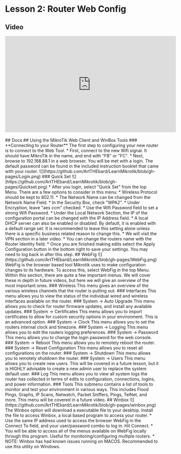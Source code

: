# Lesson 2: Router Web Config
## Video
<p align="center">
<iframe width="560" height="315" src="https://www.youtube.com/embed/Elex9l8WxUY" title="YouTube video player" frameborder="0" allow="accelerometer; autoplay; clipboard-write; encrypted-media; gyroscope; picture-in-picture" allowfullscreen></iframe>
</p>
## Docs
## Using the MikroTik Web Client and WinBox Tools
### **Connecting to your Router**
The first step to configuring your new router is to connect to the Web Tool. 
* First, connect to the new Wifi signal. It should have MikroTik in the name, and end with "FB" or "FC". 
* Next, browse to 192.168.88.1 in a web browser. You will be met with a login. The default password can be found in the included instruction booklet that came with your router. 
![](https://github.com/ArtTHEbard/LearnMikrotik/blob/gh-pages/Login.png)
### Quick Set
![](https://github.com/ArtTHEbard/LearnMikrotik/blob/gh-pages/Quickset.png)
* After you login, select "Quick Set" from the top Menu. There are a few options to consider in this menu:
  * Wireless Protocol should be kept to 802.11.
  * The Network Name can be changed from the Network Name Field.
  * In the Security Box, check "WPA2".
  * Under Encryption, leave "aes ccm" checked. 
  * Use the Wifi Password field to set a strong Wifi Password. 
  * Under the Local Network Section, the IP of the configuration portal can be changed with the IP Address field. 
  * A local DHCP server can also be enabled or disabled. By default, it is enabled with a default range set. It is recommended to leave this setting alone unless there is a specific business related reason to change this. 
  * We will visit the VPN section in a later video. 
  * You can change the routers name with the Router Identity field. 
* Once you are finished making edits select the Apply Configuration button in the bottom right to save your settings. You may need to log back in after this step. 
## WebFig
![](https://github.com/ArtTHEbard/LearnMikrotik/blob/gh-pages/WebFig.png)
WebFig is the browser based tool Mikrotik uses to make configuration changes to its hardware. To access this, select WebFig in the top Menu. Within this section, there are quite a few important menus.  We will cover these in depth in future videos, but here we will give an overview of the most important ones. 
### Wireless
This menu gives an overview of the various wireless channels that the router is putting out. 
### Interfaces
This menu allows you to view the status of the individual wired and wireless interfaces available on the router. 
### System -> Auto Upgrade
This menu allows you to check for router firmware updates, and install any available updates. 
### System -> Certificates
This menu allows you to import certificates to allow for custom security options in your environment. This is an advanced option. 
### System -> Clock
This menu allows you to set the routers internal clock and timezone. 
### System -> Logging
This menu allows you to edit the routers logging preferences. 
### System -> Password
This menu allows you to change the login password for the web console. 
### System -> Reboot
This menu allows you to remotely reboot the router.
### System -> Reset Configuration
This menu allows you to reset all configurations on the router. 
### System -> Shutdown
This menu allows you to remotely shutdown the router. 
### System -> Users
This menu allows you to create new users. This will be covered in a future lesson, but it is HIGHLY advisable to create a new admin user to replace the system default user. 
### Log
This menu allows you to view all system logs the router has collected in terms of edits to configuration, connections, logins, and power information. 
### Tools
This submenu contains a list of tools to monitor and test your environment in various ways. This includes Flood Pings, Graphs, IP Scans, Netwatch, Packet Sniffers, Pings, TelNet, and more. This menu will be covered in a future video. 
## Winbox
![](https://github.com/ArtTHEbard/LearnMikrotik/blob/gh-pages/winbox.png)
The Winbox option will download a executable file to your desktop. Install the file to access Winbox, a local based program to access your router. 
* Use the same IP address used to access the browser WebFig in the Connect To field, and your user/password combo to log in. Hit Connect. 
* You will be able to access all of the menus available on WebFig locally through this program. Useful for monitoring/configuring multiple routers. 
  * NOTE: Winbox has had known issues running on MACOS. Recommended to use this utility on Windows.
